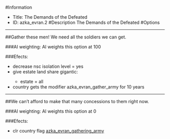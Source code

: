 #Information
 - Title: The Demands of the Defeated
 - ID: azka_evran.2
#Description
The Demands of the Defeated
#Options

___
##Gather these men! We need all the soldiers we can get.

###AI weighting:
AI weights this option at 100


###Efects:<ul><li>decrease nsc isolation level = yes</li><li>give estate land share gigantic:</li><ul><li>estate = all</li></ul><li>country gets the modifier azka_evran_gather_army for 10 years</li></ul>

___
##We can’t afford to make that many concessions to them right now.

###AI weighting:
AI weights this option at 0


###Efects:<ul><li>clr country flag [azka_evran_gathering_army](../flags/azka_evran_gathering_army.md)</li></ul>
